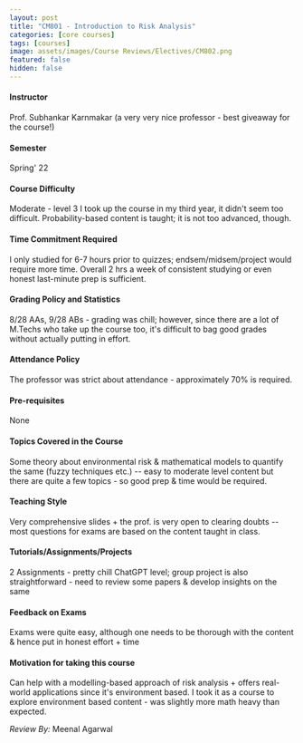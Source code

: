 ```yaml
---
layout: post
title: "CM801 - Introduction to Risk Analysis"
categories: [core courses]
tags: [courses]
image: assets/images/Course Reviews/Electives/CM802.png
featured: false
hidden: false
---
```


#### Instructor
Prof. Subhankar Karnmakar (a very very nice professor - best giveaway for the course!)

#### Semester
Spring' 22

#### Course Difficulty
Moderate - level 3
I took up the course in my third year, it didn't seem too difficult. Probability-based content is taught; it is not too advanced, though.

#### Time Commitment Required
I only studied for 6-7 hours prior to quizzes; endsem/midsem/project would require more time. Overall 2 hrs a week of consistent studying or even honest last-minute prep is sufficient. 

#### Grading Policy and Statistics
8/28 AAs, 9/28 ABs - grading was chill; however, since there are a lot of M.Techs who take up the course too, it's difficult to bag good grades without actually putting in effort. 

#### Attendance Policy
The professor was strict about attendance - approximately 70% is required.

#### Pre-requisites
None 

#### Topics Covered in the Course
Some theory about environmental risk & mathematical models to quantify the same (fuzzy techniques etc.) -- easy to moderate level content but there are quite a few topics - so good prep & time would be required.

#### Teaching Style
Very comprehensive slides + the prof. is very open to clearing doubts -- most questions for exams are based on the content taught in class.

#### Tutorials/Assignments/Projects
2 Assignments - pretty chill ChatGPT level; group project is also straightforward - need to review some papers & develop insights on the same

#### Feedback on Exams
Exams were quite easy, although one needs to be thorough with the content & hence put in honest effort + time

#### Motivation for taking this course
Can help with a modelling-based approach of risk analysis + offers real-world applications since it's environment based. I took it as a course to explore environment based content - was slightly more math heavy than expected. 

*Review By:* Meenal Agarwal